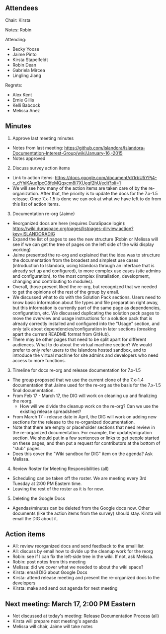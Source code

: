## Attendees
Chair: Kirsta 

Notes: Robin

Attending:

* Becky Yoose
* Jaime Pinto
* Kirsta Stapelfeldt
* Robin Dean
* Gabriela Mircea
* Lingling Jiang

Regrets:

* Alex Kent
* Ernie Gillis
* Kelli Babcock
* Melissa Anez

## Minutes

1. Approve last meeting minutes 
  * Notes from last meeting: https://github.com/Islandora/Islandora-Documentation-Interest-Group/wiki/January-16,-2015
  * Notes approved
2. Discuss survey action items
  * Link to action items: https://docs.google.com/document/d/1rbU5YPj4-c_dYhiKAuo1pcC8feMQqxcm8i7XUeqf2hU/edit?pli=1
  * We will see how many of the action items are taken care of by the re-organization. After that, the priority is to update the docs for the 7.x-1.5 release. Once 7.x-1.5 is done we can ook at what we have left to do from this list of action items.

3. Documentation re-org (Jaime)
  * Reorganized docs are here (requires DuraSpace login): https://wiki.duraspace.org/pages/listpages-dirview.action?key=ISLANDORADIG
  * Expand the list of pages to see the new structure (Robin or Melissa will see if we can get the tree of pages on the left side of the wiki display working)
  * Jaime presented the re-org and explained that the idea was to structure the documentation from the broadest and simplest use cases (introduction to Islandora, using Islandora through an interface that is already set up and configured), to more complex use cases (site admins and configuration), to the most complex (installation, development, changing and contributing to modules).
  * Overall, those present liked the re-org, but recognized that we needed to get the opinions of the rest of the group by email. 
  * We discussed what to do with the Solution Pack sections. Users need to know basic information about file types and file preparation right away, but this information is currently part of the same page as dependencies, configuration, etc. We discussed duplicating the solution pack pages to move the overview and usage instructions for a solution pack that is already correctly installed and configured into the "Usage" section, and only talk about dependencies/configuration in later sections (breaking apart the current README format from GitHub).
  * There may be other pages that need to be split apart for different audiences. What to do about the virtual machine section? We would prefer to only refer users to the Islandora hosted sandbox, and to introduce the virtual machine for site admins and developers who need access to more functions.

3. Timeline for docs re-org and release documentation for 7.x-1.5
  * The group proposed that we use the current clone of the 7.x-1.4 documentation that Jaime used for the re-org as the basis for the 7.x-1.5 final documentation.
  * From Feb 17 - March 17, the DIG will work on cleaning up and finalizing the reorg.
    * How will we divide the cleanup work on the re-org? Can we use the existing release spreadsheet?
  * From March 17 - release date in April, the DIG will work on adding new sections for the release to the re-organized documentation.
  * Note that there are empty or placeholder sections that need review in the re-organized documentation. For example, the update/migration section. We should put in a few sentences or links to get people started on these pages, and then put a request for contributors at the bottom of "stub" pages.
  * Does this cover the "Wiki sandbox for DIG" item on the agenda? Ask Melissa.

4. Review Roster for Meeting Responsibilities (all)
  * Scheduling can be taken off the roster. We are meeting every 3rd Tuesday at 2:00 PM Eastern time.
  * Leaving the rest of the roster as it is for now.

5. Deleting the Google Docs
  * Agendas/minutes can be deleted from the Google docs now. Other documents (like the action items from the survey) should stay. Kirsta will email the DIG about it.

## Action items
* All: review reorganized docs and send feedback to the email list
* All: discuss by email how to divide up the cleanup work for the reorg
* Robin: see if I can fix the left-side tree in the wiki. If not, ask Melissa.
* Robin: post notes from this meeting
* Melissa: did we cover what we needed to about the wiki space?
* Kirsta: email DIG about Google Docs
* Kirsta: attend release meeting and present the re-organized docs to the developers
* Kirsta: make and send out agenda for next meeting

## Next meeting: March 17, 2:00 PM Eastern
* Not discussed at today's meeting: Release Documentation Process (all)
* Kirsta will prepare next meeting's agenda
* Melissa will chair, Jaime will take notes







